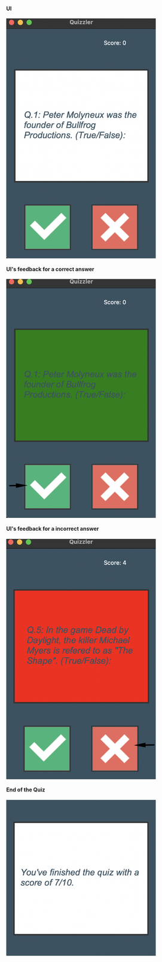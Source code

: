 #### UI
<img align="middle" width="400" height="" src="/repo_files/day_34_1.png">

#### UI's feedback for a correct answer
<img align="middle" width="400" height="" src="/repo_files/day_34_2.png">

#### UI's feedback for a incorrect answer
<img align="middle" width="400" height="" src="/repo_files/day_34_3.png">

#### End of the Quiz
<img align="middle" width="400" height="" src="/repo_files/day_34_4.png">